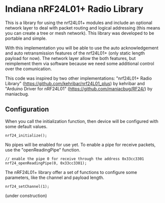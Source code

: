 # Indiana nRF24L01+ Radio Library

This is a library for using the nrf24L01+ modules and include an optional network layer to deal with packet routing and logical addressing (this means you can create a tree or mesh network). This library was developed to be portable and simple.

With this implementation you will be able to use the auto acknowledgement and auto retransmission features of the nrf24L01+ (only static length payload for now). The network layer allow the both features, but reimplement them via software because we need some additional control over the comunication.

This code was inspired by two other implementations: "nrf24L01+ Radio Library" (https://github.com/kehribar/nrf24L01_plus) by kehribar and "Arduino Driver for nRF24L01" (https://github.com/maniacbug/RF24/) by maniacbug.

## Configuration

When you call the initialization function, then device will be configured with some default values. 

    nrf24_initialize();

No pipes will be enabled for use yet. To enable a pipe for receive packets, use the "openReadingPipe" function.

    // enable the pipe 0 for receive through the address 0x33cc3301
    nrf24_openReadingPipe(0, 0x33cc3301);

The nRF24L01+ library offer a set of functions to configure some parameters, like the channel and payload length.

    nrf24_setChannel(1);

(under construction)
